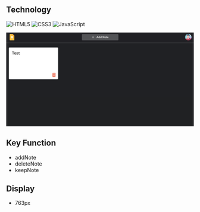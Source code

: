 ## Technology
![HTML5](https://img.shields.io/badge/frontend-html5-FF9900?style=flat&logo=html5)
![CSS3](https://img.shields.io/badge/frontend-css3-3399FF?style=flat&logo=css3)
![JavaScript](https://img.shields.io/badge/frontend-javasript-FFF000?style=flat&logo=javascript)


![รูปภาพ](image/NoteApp.png)

## Key Function

-   addNote
-   deleteNote
-   keepNote


## Display

- 763px
